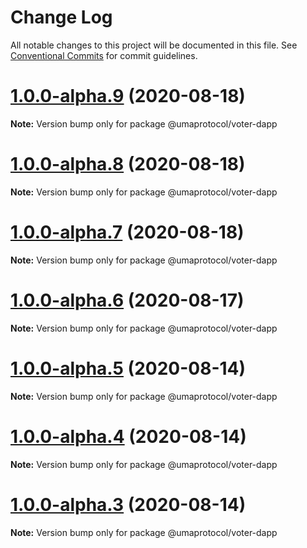 # Change Log

All notable changes to this project will be documented in this file.
See [Conventional Commits](https://conventionalcommits.org) for commit guidelines.

# [1.0.0-alpha.9](https://github.com/UMAprotocol/protocol/compare/@umaprotocol/voter-dapp@1.0.0-alpha.5...@umaprotocol/voter-dapp@1.0.0-alpha.9) (2020-08-18)

**Note:** Version bump only for package @umaprotocol/voter-dapp

# [1.0.0-alpha.8](https://github.com/UMAprotocol/protocol/compare/@umaprotocol/voter-dapp@1.0.0-alpha.5...@umaprotocol/voter-dapp@1.0.0-alpha.8) (2020-08-18)

**Note:** Version bump only for package @umaprotocol/voter-dapp

# [1.0.0-alpha.7](https://github.com/UMAprotocol/protocol/compare/@umaprotocol/voter-dapp@1.0.0-alpha.5...@umaprotocol/voter-dapp@1.0.0-alpha.7) (2020-08-18)

**Note:** Version bump only for package @umaprotocol/voter-dapp

# [1.0.0-alpha.6](https://github.com/UMAprotocol/protocol/compare/@umaprotocol/voter-dapp@1.0.0-alpha.5...@umaprotocol/voter-dapp@1.0.0-alpha.6) (2020-08-17)

**Note:** Version bump only for package @umaprotocol/voter-dapp

# [1.0.0-alpha.5](https://github.com/UMAprotocol/protocol/compare/@umaprotocol/voter-dapp@1.0.0-alpha.4...@umaprotocol/voter-dapp@1.0.0-alpha.5) (2020-08-14)

**Note:** Version bump only for package @umaprotocol/voter-dapp

# [1.0.0-alpha.4](https://github.com/UMAprotocol/protocol/compare/@umaprotocol/voter-dapp@1.0.0-alpha.3...@umaprotocol/voter-dapp@1.0.0-alpha.4) (2020-08-14)

**Note:** Version bump only for package @umaprotocol/voter-dapp

# [1.0.0-alpha.3](https://github.com/UMAprotocol/protocol/compare/@umaprotocol/voter-dapp@1.0.0-alpha.2...@umaprotocol/voter-dapp@1.0.0-alpha.3) (2020-08-14)

**Note:** Version bump only for package @umaprotocol/voter-dapp
